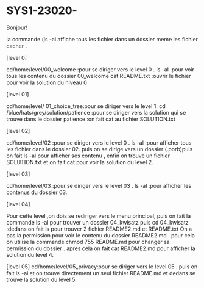 # SYS1-23020-
Bonjour!
 
la commande (ls -al affiche tous les fichier dans un dossier meme les fichier cacher .

[level 0]

cd/home/level/00_welcome :pour se diriger vers le level 0 .
ls -al :pour voir tous les contenu du dossier  00_welcome
cat README.txt :ouvrir le fichier pour voir la solution du niveau 0

[level 01]

cd/home/level/ 01_choice_tree:pour se diriger vers le level 1.
cd /blue/hats/grey/solution/patience :pour se diriger vers la solution qui se trouve dans le dossier patience :on fait cat au fichier SOLUTION.txt

[level 02]

cd/home/level/02 :pour se diriger vers le level 0 .
ls -al :pour afficher tous les fichier dans le dossier 02.
puis on se dirige vers un dossier (.porb)puis on fait ls -al pour afficher ses contenu ,
enfin on trouve un fichier SOLUTION.txt et on fait cat pour voir la solution du level 2.

[level 03]

cd/home/level/03 :pour se diriger vers le level 03 .
ls -al :pour afficher les contenus du dossier 03.

[level 04]

Pour cette level ,on dois se rediriger vers le menu principal,
puis on fait la commande  ls -al pour trouver un dossier  04_kwisatz 
puis  cd 04_kwisatz :dedans on fait ls pour trouver 2 fichier README2.md et README.txt
On a pas la permission pour voir le contenu du dossier README2.md .
pour cela on utilise la commande chmod 755 README.md pour changer sa permission du dossier .
apres cela on fait cat README2.md pour afficher la solution du level 4.

[level 05]
cd/home/level/05_privacy:pour se diriger vers le level 05 .
puis on fait ls -al et on trouve directement un seul fichier README.md  et dedans se 
trouve la solution du level 5.




